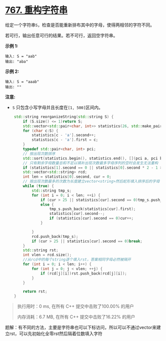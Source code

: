 # [767. 重构字符串](https://leetcode-cn.com/problems/reorganize-string/)

给定一个字符串`S`，检查是否能重新排布其中的字母，使得两相邻的字符不同。

若可行，输出任意可行的结果。若不可行，返回空字符串。

**示例 1:**

```
输入: S = "aab"
输出: "aba"
```

**示例 2:**

```
输入: S = "aaab"
输出: ""
```

**注意:**

- `S` 只包含小写字母并且长度在`[1, 500]`区间内。

```c++
    std::string reorganizeString(std::string S) {
        if (S.size() <= 1)return S;
        std::vector<std::pair<char, int>> statistics(26, std::make_pair('a', 0));
        for (char c:S) {
            statistics[c - 'a'].second++;
            statistics[c - 'a'].first = c;
        }
        typedef std::pair<char, int> pci;
        // 按出现次数排序
        std::sort(statistics.begin(), statistics.end(), [](pci a, pci b) { return a.second > b.second; });
        // 只有剩余字母数量总和不足以填补出现次数最多字母序列的空时会发生无法重构
        if (statistics[1].second == 0 || statistics[0].second * 2 - 1 > S.size())return "";
        std::vector<std::string> rcd;
        int len = statistics[0].second, cur = 0;
        // 按出现次数最多的次数为长度建立vector<string>然后蛇形填入排序后的字母
        while (true) {
            std::string tmp_s;
            for (int i = 0; i < len; ++i) {
                if (cur > 25 || statistics[cur].second == 0)tmp_s.push_back(0);
                else {
                    tmp_s.push_back(statistics[cur].first);
                    statistics[cur].second--;
                    if (statistics[cur].second == 0)cur++;
                }

            }
            rcd.push_back(tmp_s);
            if (cur > 25 || statistics[cur].second == 0)break;
        }
        std::string rst;
        int vlen = rcd.size();
        //从rcd中的每个string逐个填入rst，答案相同字母必然被隔开
        for (int i = 0; i < len; i++) {
            for (int j = 0; j < vlen; ++j) {
                if (rcd[j][i])rst.push_back(rcd[j][i]);
            }
        }

        return rst;
    }
```

> 执行用时：0 ms, 在所有 C++ 提交中击败了100.00% 的用户
>
> 内存消耗：6.7 MB, 在所有 C++ 提交中击败了16.22% 的用户

题解：有不同的方法，主要是字符串也可以下标访问，所以可以不通过vector来建立rst，可以先初始化全零rst然后隔着位数填入字符






